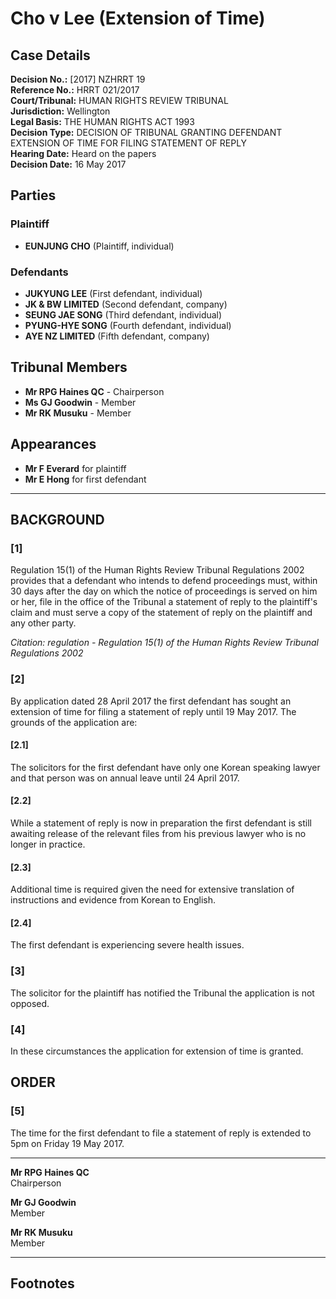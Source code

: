 # Cho v Lee (Extension of Time)

## Case Details

**Decision No.:** [2017] NZHRRT 19  
**Reference No.:** HRRT 021/2017  
**Court/Tribunal:** HUMAN RIGHTS REVIEW TRIBUNAL  
**Jurisdiction:** Wellington  
**Legal Basis:** THE HUMAN RIGHTS ACT 1993  
**Decision Type:** DECISION OF TRIBUNAL GRANTING DEFENDANT EXTENSION OF TIME FOR FILING STATEMENT OF REPLY  
**Hearing Date:** Heard on the papers  
**Decision Date:** 16 May 2017  

## Parties

### Plaintiff
- **EUNJUNG CHO** (Plaintiff, individual)

### Defendants
- **JUKYUNG LEE** (First defendant, individual)
- **JK & BW LIMITED** (Second defendant, company)
- **SEUNG JAE SONG** (Third defendant, individual)
- **PYUNG-HYE SONG** (Fourth defendant, individual)
- **AYE NZ LIMITED** (Fifth defendant, company)

## Tribunal Members
- **Mr RPG Haines QC** - Chairperson
- **Ms GJ Goodwin** - Member
- **Mr RK Musuku** - Member

## Appearances
- **Mr F Everard** for plaintiff
- **Mr E Hong** for first defendant

---

## BACKGROUND

### [1]
Regulation 15(1) of the Human Rights Review Tribunal Regulations 2002 provides that a defendant who intends to defend proceedings must, within 30 days after the day on which the notice of proceedings is served on him or her, file in the office of the Tribunal a statement of reply to the plaintiff's claim and must serve a copy of the statement of reply on the plaintiff and any other party.

*Citation: regulation - Regulation 15(1) of the Human Rights Review Tribunal Regulations 2002*

### [2]
By application dated 28 April 2017 the first defendant has sought an extension of time for filing a statement of reply until 19 May 2017. The grounds of the application are:

#### [2.1]
The solicitors for the first defendant have only one Korean speaking lawyer and that person was on annual leave until 24 April 2017.

#### [2.2]
While a statement of reply is now in preparation the first defendant is still awaiting release of the relevant files from his previous lawyer who is no longer in practice.

#### [2.3]
Additional time is required given the need for extensive translation of instructions and evidence from Korean to English.

#### [2.4]
The first defendant is experiencing severe health issues.

### [3]
The solicitor for the plaintiff has notified the Tribunal the application is not opposed.

### [4]
In these circumstances the application for extension of time is granted.

## ORDER

### [5]
The time for the first defendant to file a statement of reply is extended to 5pm on Friday 19 May 2017.

---

**Mr RPG Haines QC**  
Chairperson

**Mr GJ Goodwin**  
Member

**Mr RK Musuku**  
Member

---

## Footnotes

[^1]: [This decision is to be cited as: Cho v Lee (Extension of Time) [2017] NZHRRT 19]

